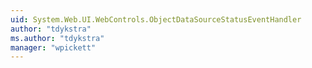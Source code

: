 ```yaml
---
uid: System.Web.UI.WebControls.ObjectDataSourceStatusEventHandler
author: "tdykstra"
ms.author: "tdykstra"
manager: "wpickett"
---
```

